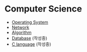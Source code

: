 # Computer Science

* [Operating System](https://github.com/baelanche/Computer_science/tree/master/Operating_System)
* [Network](https://github.com/baelanche/Computer_Science/tree/master/Network)
* [Algorithm](https://github.com/baelanche/Computer_Science/tree/master/Algorithm)
* [Database](https://github.com/baelanche/Computer_Science/tree/master/Database) (작성중)
* [C language](https://github.com/baelanche/Computer_science/tree/master/C_language) (작성중)
